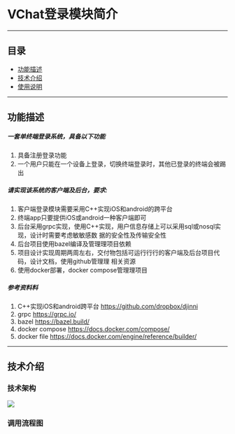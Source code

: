 # VChat登录模块简介

----------
## 目录

* [功能描述](#功能描述)
* [技术介绍](#技术介绍)
* [使用说明](#使用说明)

----------
## 功能描述
##### 一套单终端登录系统，具备以下功能
1. 具备注册登录功能
2. 一个用户只能在⼀个设备上登录，切换终端登录时，其他已登录的终端会被踢出
##### 请实现该系统的客户端及后台，要求:
1. 客户端登录模块需要采用C++实现iOS和android的跨平台
2. 终端app只要提供iOS或android一种客户端即可
3. 后台采用grpc实现，使用C++实现，用户信息存储上可以采用sql或nosql实现，设计时需要考虑敏敏感数
据的安全性及传输安全性
4. 后台项目使用bazel编译及管理理项目依赖
5. 项目设计实现周期两周左右，交付物包括可运⾏行行的客户端及后台项目代码，设计文档，使用github管理理
相关资源
6. 使用docker部署，docker compose管理理项目
##### 参考资料料
1. C++实现iOS和android跨平台 https://github.com/dropbox/djinni 
2. grpc https://grpc.io/
3. bazel https://bazel.build/
4. docker compose https://docs.docker.com/compose/
5. docker file https://docs.docker.com/engine/reference/builder/

----------
## 技术介绍
### 技术架构
![](https://upload-images.jianshu.io/upload_images/35286-06672a23566357c5.png?imageMogr2/auto-orient/strip%7CimageView2/2/w/1240)

### 调用流程图
